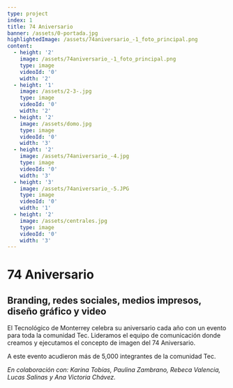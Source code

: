 ```yaml
---
type: project
index: 1
title: 74 Aniversario
banner: /assets/0-portada.jpg
highlightedImage: /assets/74aniversario_-1_foto_principal.png
content:
  - height: '2'
    image: /assets/74aniversario_-1_foto_principal.png
    type: image
    videoId: '0'
    width: '2'
  - height: '1'
    image: /assets/2-3-.jpg
    type: image
    videoId: '0'
    width: '2'
  - height: '2'
    image: /assets/domo.jpg
    type: image
    videoId: '0'
    width: '3'
  - height: '2'
    image: /assets/74aniversario_-4.jpg
    type: image
    videoId: '0'
    width: '3'
  - height: '3'
    image: /assets/74aniversario_-5.JPG
    type: image
    videoId: '0'
    width: '1'
  - height: '2'
    image: /assets/centrales.jpg
    type: image
    videoId: '0'
    width: '3'
---
```

# 74 Aniversario

## Branding, redes sociales, medios impresos, diseño gráfico y video

El Tecnológico de Monterrey celebra su aniversario cada año con un evento para toda la comunidad Tec. Lideramos el equipo de comunicación donde creamos y ejecutamos el concepto de imagen del 74 Aniversario.

A este evento acudieron más de 5,000 integrantes de la comunidad Tec.

_En colaboración con: Karina Tobías, Paulina Zambrano, Rebeca Valencia, Lucas Salinas y Ana Victoria Chávez._
